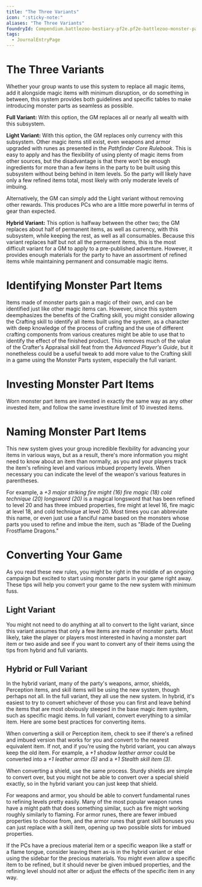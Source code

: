 ```yaml
---
title: "The Three Variants"
icon: ":sticky-note:"
aliases: "The Three Variants"
foundryId: Compendium.battlezoo-bestiary-pf2e.pf2e-battlezoo-monster-parts.JournalEntry.t4kAG04buZGbp5XA.JournalEntryPage.ZPfYYoIRNtbBSHKX
tags:
  - JournalEntryPage
---
```


# The Three Variants
Whether your group wants to use this system to replace all magic items, add it alongside magic items with minimum disruption, or do something in between, this system provides both guidelines and specific tables to make introducing monster parts as seamless as possible.

**Full Variant:** With this option, the GM replaces all or nearly all wealth with this subsystem.

**Light Variant:** With this option, the GM replaces only currency with this subsystem. Other magic items still exist, even weapons and armor upgraded with runes as presented in the _Pathfinder Core Rulebook_. This is easy to apply and has the flexibility of using plenty of magic items from other sources, but the disadvantage is that there won't be enough ingredients for more than a few items in the party to be built using this subsystem without being behind in item levels. So the party will likely have only a few refined items total, most likely with only moderate levels of imbuing.

Alternatively, the GM can simply add the Light variant without removing other rewards. This produces PCs who are a little more powerful in terms of gear than expected.

**Hybrid Variant:** This option is halfway between the other two; the GM replaces about half of permanent items, as well as currency, with this subsystem, while keeping the rest, as well as all consumables. Because this variant replaces half but not all the permanent items, this is the most difficult variant for a GM to apply to a pre-published adventure. However, it provides enough materials for the party to have an assortment of refined items while maintaining permanent and consumable magic items.

# Identifying Monster Part Items

Items made of monster parts gain a magic of their own, and can be identified just like other magic items can. However, since this system deemphasizes the benefits of the Crafting skill, you might consider allowing the Crafting skill to identify all items built using the system, as a character with deep knowledge of the process of crafting and the use of different crafting components from various creatures might be able to use that to identify the effect of the finished product. This removes much of the value of the Crafter's Appraisal skill feat from the _Advanced Player's Guide_, but it nonetheless could be a useful tweak to add more value to the Crafting skill in a game using the Monster Parts system, especially the full variant.

# Investing Monster Part Items

Worn monster part items are invested in exactly the same way as any other invested item, and follow the same investiture limit of 10 invested items.

# Naming Monster Part Items

This new system gives your group incredible flexibility for advancing your items in various ways, but as a result, there's more information you might need to know about an item than normally, as you and your players track the item's refining level and various imbued property levels. When necessary you can indicate the level of the weapon's various features in parentheses.

For example, a _+3 major striking fire might (16) fire magic (18) cold technique (20) longsword (20)_ is a magical longsword that has been refined to level 20 and has three imbued properties, fire might at level 16, fire magic at level 18, and cold technique at level 20. Most times you can abbreviate this name, or even just use a fanciful name based on the monsters whose parts you used to refine and imbue the item, such as "Blade of the Dueling Frostflame Dragons."

# Converting Your Game

As you read these new rules, you might be right in the middle of an ongoing campaign but excited to start using monster parts in your game right away. These tips will help you convert your game to the new system with minimum fuss.

## Light Variant

You might not need to do anything at all to convert to the light variant, since this variant assumes that only a few items are made of monster parts. Most likely, take the player or players most interested in having a monster part item or two aside and see if you want to convert any of their items using the tips from hybrid and full variants.

## Hybrid or Full Variant

In the hybrid variant, many of the party's weapons, armor, shields, Perception items, and skill items will be using the new system, though perhaps not all. In the full variant, they all use the new system. In hybrid, it's easiest to try to convert whichever of those you can first and leave behind the items that are most obviously steeped in the base magic item system, such as specific magic items. In full variant, convert everything to a similar item. Here are some best practices for converting items.

When converting a skill or Perception item, check to see if there's a refined and imbued version that works for you and convert to the nearest equivalent item. If not, and if you're using the hybrid variant, you can always keep the old item. For example, a _+1 shadow leather armor_ could be converted into a _+1 leather armor (5)_ and a _+1 Stealth skill item (3)_.

When converting a shield, use the same process. Sturdy shields are simple to convert over, but you might not be able to convert over a special shield exactly, so in the hybrid variant you can just keep that shield.

For weapons and armor, you should be able to convert fundamental runes to refining levels pretty easily. Many of the most popular weapon runes have a might path that does something similar, such as fire might working roughly similarly to flaming. For armor runes, there are fewer imbued properties to choose from, and the armor runes that grant skill bonuses you can just replace with a skill item, opening up two possible slots for imbued properties.

If the PCs have a precious material item or a specific weapon like a staff or a flame tongue, consider leaving them as-is in the hybrid variant or else using the sidebar for the precious materials. You might even allow a specific item to be refined, but it should never be given imbued properties, and the refining level should not alter or adjust the effects of the specific item in any way.